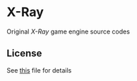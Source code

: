 # X-Ray

Original *X-Ray* game engine source codes

## License

See [this](LICENSE.md) file for details

